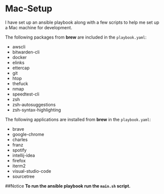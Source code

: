 # Mac-Setup

I have set up an ansible playbook along with a few scripts 
to help me set up a Mac machine for development.

The following packages from **brew** are included in
the `playbook.yaml`:

- awscli
- bitwarden-cli
- docker
- elinks
- ettercap
- git
- htop
- thefuck
- nmap
- speedtest-cli
- zsh
- zsh-autosuggestions
- zsh-syntax-highlighting

The following applications are installed from **brew** 
in the `playbook.yaml`:

- brave
- google-chrome
- charles
- franz
- spotify
- intellij-idea
- firefox
- iterm2
- visual-studio-code
- sourcetree


##Notice
**To run the ansible playbook run the `main.sh` script.**